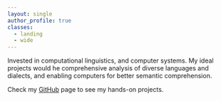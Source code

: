 ```yaml
---
layout: single
author_profile: true
classes:
  - landing
  - wide
---
```


Invested in computational linguistics, and computer systems. My ideal projects would he comprehensive analysis of diverse languages and dialects, and enabling computers for better semantic comprehension.

Check my <a href="https://github.com/aeirya">GitHub</a> page to see my hands-on projects.
